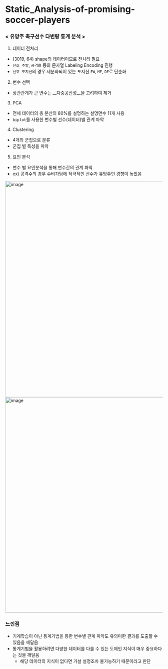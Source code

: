 # Static_Analysis-of-promising-soccer-players

### < 유망주 축구선수 다변량 통계 분석 >  

1. 데이터 전처리
  * (3019, 64) shape의 데이터이므로 전처리 필요
  * `선호 주발`, `공격률` 등의 문자열 Labeling Encoding 진행
  * `선호 포지션`의 경우 세분화되어 있는 포지션 `FW`, `MF`, `DF`로 단순화
2. 변수 선택
  * 상관관계가 큰 변수는 __다중공산성__을 고려하여 제거
3. PCA
  * 전체 데이터의 총 분산의 80%를 설명하는 설명면수 11개 사용
  * `biplot`를 사용한 변수별 선수(데이터)별 관계 파악
4. Clustering
  * 4개의 군집으로 분류
  * 군집 별 특성을 파악
5. 요인 분석
  * 변수 별 요인분석을 통해 변수간의 관계 파악
  * ex) 공격수의 경우 수비가담에 적극적인 선수가 유망주인 경향이 높았음

<img width="689" alt="image" src="https://user-images.githubusercontent.com/87609200/230767020-d22949d8-c5e1-4017-9b90-79b63fab9124.png">
<img width="687" alt="image" src="https://user-images.githubusercontent.com/87609200/230767038-864c67dc-4662-4cee-8985-b0fb6185652e.png">


### 느낀점
* 기계학습이 아닌 통계기법을 통한 변수별 관계 파악도 유의미한 결과를 도출할 수 있음을 깨달음
* 통계기법을 활용하려면 다양한 데이터를 다룰 수 있는 도메인 지식이 매우 중요하다는 것을 깨달음
  * 해당 데이터의 지식이 없다면 가설 설정조차 불가능하기 때문이라고 판단
